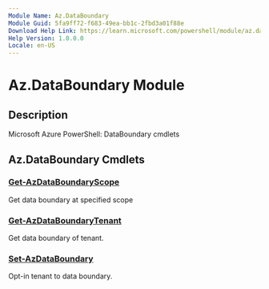 ```yaml
---
Module Name: Az.DataBoundary
Module Guid: 5fa9ff72-f683-49ea-bb1c-2fbd3a01f88e
Download Help Link: https://learn.microsoft.com/powershell/module/az.databoundary
Help Version: 1.0.0.0
Locale: en-US
---
```


# Az.DataBoundary Module
## Description
Microsoft Azure PowerShell: DataBoundary cmdlets

## Az.DataBoundary Cmdlets
### [Get-AzDataBoundaryScope](Get-AzDataBoundaryScope.md)
Get data boundary at specified scope

### [Get-AzDataBoundaryTenant](Get-AzDataBoundaryTenant.md)
Get data boundary of tenant.

### [Set-AzDataBoundary](Set-AzDataBoundary.md)
Opt-in tenant to data boundary.

